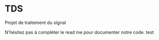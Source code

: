 # TDS
Projet de traitement du signal

N'hésitez pas à compléter le read me pour documenter notre code.
test

